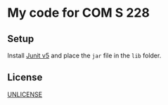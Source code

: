 # My code for COM S 228

## Setup

Install [Junit v5](https://junit.org/junit5/) and place the `jar` file in the
`lib` folder.

## License

[UNLICENSE](./UNLICENSE)
